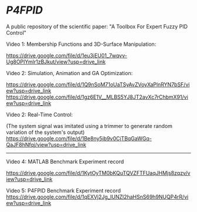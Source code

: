 # _P4FPID_
A public repository of the scientific paper: "A Toolbox For Expert Fuzzy PID Control"

Video 1: Membership Functions and 3D-Surface Manipulation: 

https://drive.google.com/file/d/1eu3jEU01_7wqvv-Ug8OPIYmlr1zBJkut/view?usp=drive_link


Video 2: Simulation, Animation and GA Optimization: 

https://drive.google.com/file/d/1Q9nSoM71oUaTSyAvZVoyXaPlnRYN7bSF/view?usp=drive_link
https://drive.google.com/file/d/1gz6E1V__MLBS5YJ8JT2avXc7rChbmX91/view?usp=drive_link

Video 2: Real-Time Control:

(The system signal was imitated using a trimmer to generate random variation of 
the system's output)
https://drive.google.com/file/d/1Be8ny5jb9v0CjTBqGaWGq-QaJF8hNfqj/view?usp=drive_link



----------------------------------------------------------------------------------

Video 4: MATLAB Benchmark Experiment record

https://drive.google.com/file/d/1KytOyTM0bKQuTQVZFTFUaqJHMjs8zqzv/view?usp=drive_link

Video 5: P4FPID Benchmark Experiment record
https://drive.google.com/file/d/1qEXVj2Jg_IUNZl2haHSnS69h9NUQP4rR/view?usp=drive_link

